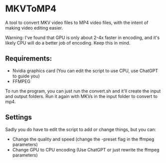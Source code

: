 # MKVToMP4
A tool to convert MKV video files to MP4 video files, with the intent of making video editing easier.

Warning: I've found that GPU is only about 2-4x faster in encoding, and it's likely CPU will do a better job of encoding.
Keep this in mind.

## Requirements:
- Nvidia graphics card (You can edit the script to use CPU, use ChatGPT to guide you)
- FFMPEG

To run the program, you can just run the convert.sh and it'll create the input and output folders. Run it again with MKVs in the input folder to convert to mp4.

## Settings

Sadly you do have to edit the script to add or change things, but you can:
- Change the quality and speed (change the -preset flag in the ffmpeg parameters)
- Change GPU to CPU encoding (Use ChatGPT or just rewrite the ffmpeg parameters)
